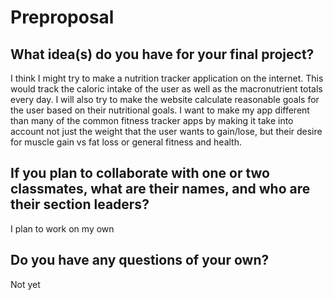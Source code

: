 # Preproposal

## What idea(s) do you have for your final project?

I think I might try to make a nutrition tracker application on the internet. This would track the caloric intake of the user as well as the macronutrient totals
every day. I will also try to make the website calculate reasonable goals for the user based on their nutritional goals. I want to make my app different than many
of the common fitness tracker apps by making it take into account not just the weight that the user wants to gain/lose, but their desire for muscle gain vs fat
loss or general fitness and health.

## If you plan to collaborate with one or two classmates, what are their names, and who are their section leaders?

I plan to work on my own

## Do you have any questions of your own?

Not yet
